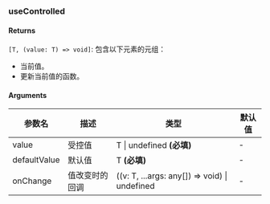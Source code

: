 ### useControlled

#### Returns
`[T, (value: T) => void]`: 包含以下元素的元组：
- 当前值。
- 更新当前值的函数。

#### Arguments
|参数名|描述|类型|默认值|
|---|---|---|---|
|value|受控值|T \| undefined  **(必填)**|-|
|defaultValue|默认值|T  **(必填)**|-|
|onChange|值改变时的回调|((v: T, ...args: any[]) => void) \| undefined |-|
